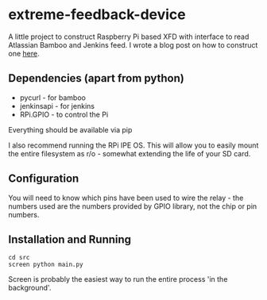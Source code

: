extreme-feedback-device
=======================

A little project to construct Raspberry Pi based XFD with interface to read Atlassian Bamboo and Jenkins feed. I wrote a blog post on how to construct one [here](http://thornag.github.io/blog/).

Dependencies (apart from python)
--------------------------------

 - pycurl - for bamboo
 - jenkinsapi - for jenkins
 - RPi.GPIO - to control the Pi

Everything should be available via pip

I also recommend running the RPi IPE OS. This will allow you to easily mount the entire filesystem as r/o - somewhat extending the life of your SD card.

Configuration
-------------

You will need to know which pins have been used to wire the relay - the numbers used are the numbers provided by GPIO library, not the chip or pin numbers.

Installation and Running
------------------------

    cd src
    screen python main.py

Screen is probably the easiest way to run the entire process 'in the background'.